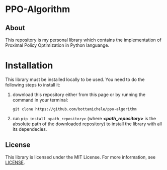 # PPO-Algorithm
 
## About
This repository is my personal library which contains the implementation of Proximal Policy Optimization 
in Python languange.

# Installation
This library must be installed locally to be used. You need to do the following steps to install it:
1. download this repository either from this page or by running the command in your terminal:
   ```
   git clone https://github.com/bottamichele/ppo-algorithm
   ```
3. run `pip install <path_repository>` (where ***<path_repository>*** is the absolute path of the downloaded repository)
   to install the library with all its dependecies.

## License
This library is licensed under the MIT License. For more information, 
see [LICENSE](https://github.com/bottamichele/ppo-algorithm/blob/main/LICENSE).
